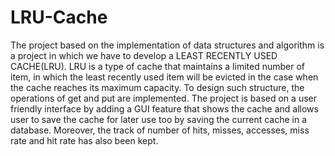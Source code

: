 # LRU-Cache

The project based on the implementation of data structures and algorithm is a project in which we have 
to develop a LEAST RECENTLY USED CACHE(LRU). LRU is a type of cache that maintains a 
limited number of item, in which the least recently used item will be evicted in the case when the cache 
reaches its maximum capacity. To design such structure, the operations of get and put are implemented. 
The project is based on a user friendly interface by adding a GUI feature that shows the cache and 
allows user to save the cache for later use too by saving the current cache in a database. Moreover, the 
track of number of hits, misses, accesses, miss rate and hit rate has also been kept. 
